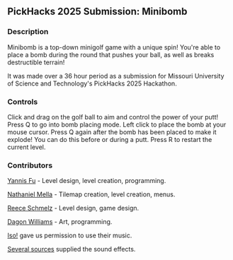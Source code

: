 ## PickHacks 2025 Submission: Minibomb
### Description
Minibomb is a top-down minigolf game with a unique spin! You're able to place a bomb during the round that pushes your ball, as well as breaks destructible terrain!

It was made over a 36 hour period as a submission for Missouri University of Science and Technology's PickHacks 2025 Hackathon.

### Controls
Click and drag on the golf ball to aim and control the power of your putt!
Press Q to go into bomb placing mode. Left click to place the bomb at your mouse cursor.
Press Q again after the bomb has been placed to make it explode! You can do this before or during a putt.
Press R to restart the current level.

### Contributors
[Yannis Fu](https://github.com/yfu03) - Level design, level creation, programming.

[Nathaniel Mella](https://github.com/CatNat17) - Tilemap creation, level creation, menus.

[Reece Schmelz](https://github.com/undampedstraw) - Level design, game design.

[Dagon Williams](https://github.com/UltraDagon) - Art, programming.

[Iso!](https://open.spotify.com/artist/2hVOhzRSsYu7qAvdyL3g6u?si=ZMkTVNqeTo2hJC42WbykOw) gave us permission to use their music.

[Several sources](https://docs.google.com/document/d/1rjVh_UC36vSpgp3z3EikmHOWt90su5P9vK5WFwrSOpI) supplied the sound effects.
